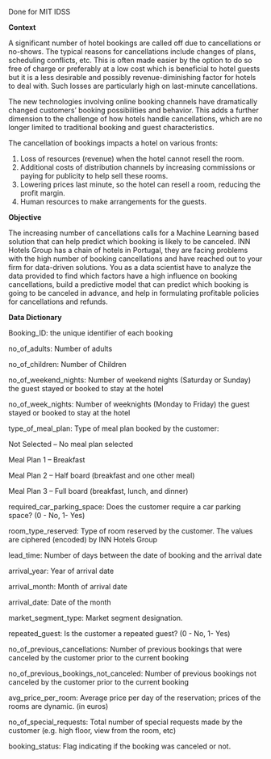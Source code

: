 Done for MIT IDSS

**Context**

A significant number of hotel bookings are called off due to cancellations or no-shows. The typical reasons for cancellations include changes of plans, scheduling conflicts, etc. This is often made easier by the option to do so free of charge or preferably at a low cost which is beneficial to hotel guests but it is a less desirable and possibly revenue-diminishing factor for hotels to deal with. Such losses are particularly high on last-minute cancellations.

The new technologies involving online booking channels have dramatically changed customers’ booking possibilities and behavior. This adds a further dimension to the challenge of how hotels handle cancellations, which are no longer limited to traditional booking and guest characteristics. 

The cancellation of bookings impacts a hotel on various fronts:
1. Loss of resources (revenue) when the hotel cannot resell the room.
2. Additional costs of distribution channels by increasing commissions or paying for publicity to help sell these rooms.
3. Lowering prices last minute, so the hotel can resell a room, reducing the profit margin.
4. Human resources to make arrangements for the guests.  

**Objective**

The increasing number of cancellations calls for a Machine Learning based solution that can help predict which booking is likely to be canceled. INN Hotels Group has a chain of hotels in Portugal, they are facing problems with the high number of booking cancellations and have reached out to your firm for data-driven solutions. You as a data scientist have to analyze the data provided to find which factors have a high influence on booking cancellations, build a predictive model that can predict which booking is going to be canceled in advance, and help in formulating profitable policies for cancellations and refunds.


**Data Dictionary**

Booking_ID: the unique identifier of each booking

no_of_adults: Number of adults

no_of_children: Number of Children

no_of_weekend_nights: Number of weekend nights (Saturday or Sunday) the guest stayed or booked to stay at the hotel

no_of_week_nights: Number of weeknights (Monday to Friday) the guest stayed or booked to stay at the hotel

type_of_meal_plan: Type of meal plan booked by the customer:

Not Selected – No meal plan selected

Meal Plan 1 – Breakfast

Meal Plan 2 – Half board (breakfast and one other meal)

Meal Plan 3 – Full board (breakfast, lunch, and dinner)

required_car_parking_space: Does the customer require a car parking space? (0 - No, 1- Yes)

room_type_reserved: Type of room reserved by the customer. The values are ciphered (encoded) by INN Hotels Group

lead_time: Number of days between the date of booking and the arrival date

arrival_year: Year of arrival date

arrival_month: Month of arrival date

arrival_date: Date of the month

market_segment_type: Market segment designation.

repeated_guest: Is the customer a repeated guest? (0 - No, 1- Yes)

no_of_previous_cancellations: Number of previous bookings that were canceled by the customer prior to the current booking

no_of_previous_bookings_not_canceled: Number of previous bookings not canceled by the customer prior to the current booking

avg_price_per_room: Average price per day of the reservation; prices of the rooms are dynamic. (in euros)

no_of_special_requests: Total number of special requests made by the customer (e.g. high floor, view from the room, etc)

booking_status: Flag indicating if the booking was canceled or not.
